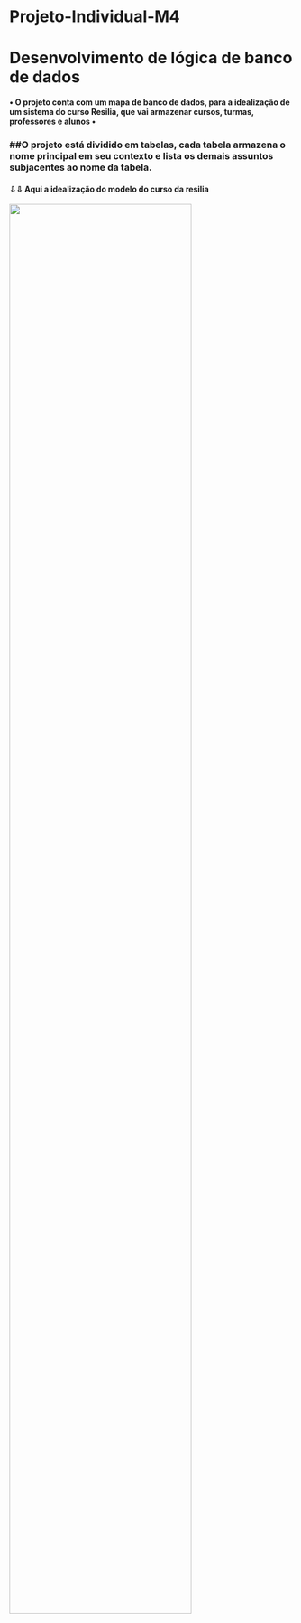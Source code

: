# Projeto-Individual-M4
<h1>Desenvolvimento de lógica de banco de dados</h1> 
<b>• O projeto conta com um mapa de banco de dados, para a idealização de um sistema do curso Resilia, que vai armazenar cursos, turmas, professores e alunos •</b>


<h3>
 ##O projeto está dividido em tabelas, cada tabela armazena o nome principal em seu contexto e lista os demais assuntos subjacentes ao nome da tabela.
</h3>

<h4>⇩⇩ Aqui a idealização do modelo do curso da resilia </h4>


<div align="left">
  <img width="80%" src="https://github.com/susueellen/Projeto-Individual-M4/blob/main/C%C3%B3pia%20do%20Diagrama%20sem%20nome.drawio.png" />
</div>
